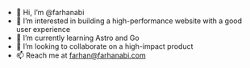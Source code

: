 - 👋 Hi, I’m @farhanabi
- 👀 I’m interested in building a high-performance website with a good user experience
- 🌱 I’m currently learning Astro and Go
- 💞️ I’m looking to collaborate on a high-impact product
- 📫 Reach me at farhan@farhanabi.com

<!---
farhanabi/farhanabi is a ✨ special ✨ repository because its `README.md` (this file) appears on your GitHub profile.
You can click the Preview link to take a look at your changes.
--->
